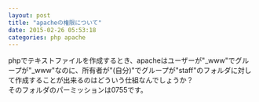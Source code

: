 ```yaml
---
layout: post
title: "apacheの権限について"
date: 2015-02-26 05:53:18
categories: php apache
---
```

<p>phpでテキストファイルを作成するとき、apacheはユーザーが"_www"でグループが"_www"なのに、所有者が"(自分)"でグループが"staff"のフォルダに対して作成することが出来るのはどういう仕組なんでしょうか？<br>
そのフォルダのパーミッションは0755です。</p>
